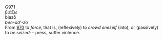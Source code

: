 <body>
  <p>G971<br>  βιάζω  <br> biazō  <br><i>bee-ad‘-zo </i><br>From <a href="g0970.htm">970</a>  to <i>force</i>, that is, (reflexively) to <i>crowd</i> <i>oneself</i> (into), or (passively) to <i>be</i> <i>seized:</i> - press, suffer violence.<br></p>
 </body>